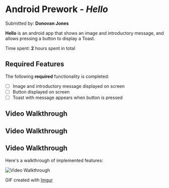 # Android Prework - *Hello*

Submitted by: **Donovan Jones**

**Hello** is an android app that shows an image and introductory message, and allows pressing a button to display a Toast. 

Time spent: **2** hours spent in total

## Required Features

The following **required** functionality is completed:

* [ ] Image and introductory message displayed on screen
* [ ] Button displayed on screen
* [ ] Toast with message appears when button is pressed 

## Video Walkthrough

## Video Walkthrough

## Video Walkthrough

Here's a walkthrough of implemented features:

<img src='https://imgur.com/a/LlsV8Q4' title='Video Walkthrough' width='' alt='Video Walkthrough' />

<!-- Replace this with whatever GIF tool you used! -->
GIF created with [Imgur](https://imgur.com/)





